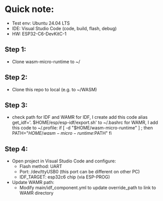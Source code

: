 # Quick note:
- Test env: Ubuntu 24.04 LTS
- IDE: Visual Studio Code (code, build, flash, debug)
- HW: ESP32-C6-DevKitC-1

## Step 1:
- Clone wasm-micro-runtime to ~/

## Step 2:
- Clone this repo to local (e.g. to ~/WASM)

## Step 3:
- check path for IDF and WAMR
  for IDF, I create add this code alias get_idf='. $HOME/esp/esp-idf/export.sh' to ~/.bashrc
  for WAMR, I add this code to ~/.profile:
    if [ -d "$HOME/wasm-micro-runtime" ] ; then
        PATH="$HOME/wasm-micro-runtime:$PATH"
    fi

## Step 4:
- Open project in Visual Studio Code and configure:
    + Flash method: UART
    + Port: /dev/ttyUSB0 (this port can be different on other PC)
    + IDF_TARGET: esp32c6 chip (via ESP-PROG)
- Update WAMR path:
    + Modify main/idf_component.yml to update override_path to link to WAMR directory
